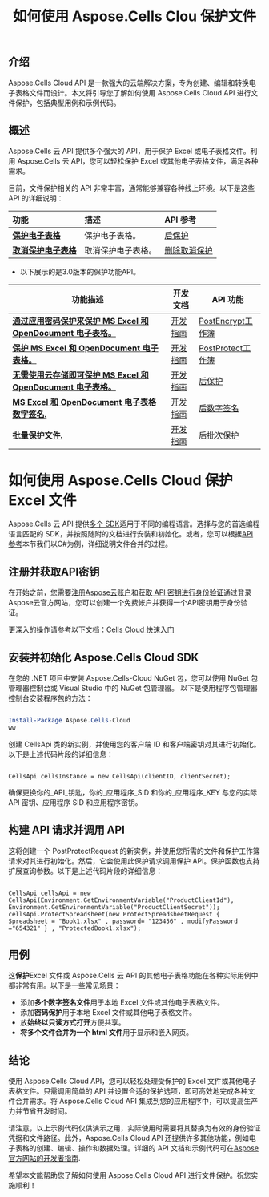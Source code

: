 ﻿---
title: 如何使用 Aspose.Cells Clou 保护文件
linktitle: 如何保护 Excel 文件
type: docs
url: /zh/how-to-protect-file
description: 如何使用 Aspose.Cells Cloud 保护 Excel 文件
weight: 10
kwords: Excel、Office 云、REST API、电子表格、PDF、CSV、Json、Markdown、如何通过 Aspose.Cells 云保护文件
---
## 介绍

Aspose.Cells Cloud API 是一款强大的云端解决方案，专为创建、编辑和转换电子表格文件而设计。本文将引导您了解如何使用 Aspose.Cells Cloud API 进行文件保护，包括典型用例和示例代码。

## 概述

Aspose.Cells 云 API 提供多个强大的 API，用于保护 Excel 或电子表格文件。利用 Aspose.Cells 云 API，您可以轻松保护 Excel 或其他电子表格文件，满足各种需求。

目前，文件保护相关的 API 非常丰富，通常能够兼容各种线上环境。以下是这些 API 的详细说明：

|功能|描述|API 参考|
|:------------------------- |:------------------------- |:------------------------- |
|**[保护电子表格](https://docs.aspose.cloud/cells/protect-spreadsheet/)**  |保护电子表格。|[后保护](https://reference.aspose.cloud/cells/?urls.primaryName=API+v4#/Protection/ProtectSpreadsheet) |
|**[取消保护电子表格](https://docs.aspose.cloud/cells/unprotect-spreadsheet/)**  |取消保护电子表格。|[删除取消保护](https://reference.aspose.cloud/cells/?urls.primaryName=API+v4#/Protection/UnprotectSpreadsheet) |

- 以下展示的是3.0版本的保护功能API。

|功能描述|开发文档|API 功能|
|-----------------|-------------|---------------------------|
|**[通过应用密码保护来保护 MS Excel 和 OpenDocument 电子表格。](https://reference.aspose.cloud/cells/#/Protection/PostEncryptWorkbook)** |[开发指南](https://docs.aspose.cloud/cells/excel-file-encrypt/) |[PostEncrypt工作簿](https://reference.aspose.cloud/cells/#/Protection/PostEncryptWorkbook) |
|**[保护 MS Excel 和 OpenDocument 电子表格。](https://reference.aspose.cloud/cells/#/Workbook/PostProtectWorkbook)** |[开发指南](https://docs.aspose.cloud/cells/protect-excel-file/) |[PostProtect工作簿](https://apireference.aspose.cloud/cells/#/Workbook/PostProtectWorkbook) |
|**[无需使用云存储即可保护 MS Excel 和 OpenDocument 电子表格。](https://reference.aspose.cloud/cells/#/LightCells/PostProtect)** |[开发指南](https://docs.aspose.cloud/cells/protect-excel-files/) |[后保护](https://apireference.aspose.cloud/cells/#/LightCells/PostProtect) |
|**[MS Excel 和 OpenDocument 电子表格数字签名.](https://reference.aspose.cloud/cells/#/Protection/PostDigitalSignature)** |[开发指南](https://docs.aspose.cloud/cells/workbook/digital-signature/) |[后数字签名](https://reference.aspose.cloud/cells/#/Protection/PostDigitalSignature) |
|**[批量保护文件.](https://reference.aspose.cloud/cells/#/Batch/PostBatchProtect)** |[开发指南](https://docs.aspose.cloud/cells/batch/protect/) |[后批次保护](https://reference.aspose.cloud/cells/#/Batch/PostBatchProtect) |

# 如何使用 Aspose.Cells Cloud 保护 Excel 文件

Aspose.Cells 云 API 提供[多个 SDK](https://github.com/aspose-cells-cloud)适用于不同的编程语言。选择与您的首选编程语言匹配的 SDK，并按照随附的文档进行安装和初始化。或者，您可以根据[API 参考](https://reference.aspose.cloud/cells/?urls.primaryName=API+v4#/Protection/ProtectSpreadsheet)本节我们以C#为例，详细说明文件合并的过程。

## 注册并获取API密钥

在开始之前，您需要[注册Aspose云账户](https://id.containerize.com/signup)和[获取 API 密钥进行身份验证](https://dashboard.aspose.cloud/applications)通过登录Aspose云官方网站，您可以创建一个免费帐户并获得一个API密钥用于身份验证。

更深入的操作请参考以下文档：[Cells Cloud 快速入门](https://docs.aspose.cloud/cells/quickstart/)

## 安装并初始化 Aspose.Cells Cloud SDK

在您的 .NET 项目中安装 Aspose.Cells-Cloud NuGet 包，您可以使用 NuGet 包管理器控制台或 Visual Studio 中的 NuGet 包管理器。
以下是使用程序包管理器控制台安装程序包的方法：

```Powershell

Install-Package Aspose.Cells-Cloud
ww
```

创建 CellsApi 类的新实例，并使用您的客户端 ID 和客户端密钥对其进行初始化。以下是上述代码片段的详细信息：

```CSharp

CellsApi cellsInstance = new CellsApi(clientID, clientSecret);

```

确保更换你的_API_钥匙，你的_应用程序_SID 和你的_应用程序_KEY 与您的实际 API 密钥、应用程序 SID 和应用程序密钥。

## 构建 API 请求并调用 API

这将创建一个 PostProtectRequest 的新实例，并使用您所需的文件和保护工作簿请求对其进行初始化。然后，它会使用此保护请求调用保护 API。保护函数也支持扩展查询参数。以下是上述代码片段的详细信息：

```CSharp

CellsApi cellsApi = new CellsApi(Environment.GetEnvironmentVariable("ProductClientId"), Environment.GetEnvironmentVariable("ProductClientSecret"));
cellsApi.ProtectSpreadsheet(new ProtectSpreadsheetRequest { Spreadsheet = "Book1.xlsx" , password= "123456" , modifyPassword ="654321" } , "ProtectedBook1.xlsx");

```

## 用例

这**保护**Excel 文件或 Aspose.Cells 云 API 的其他电子表格功能在各种实际用例中都非常有用。以下是一些常见场景：

- 添加**多个数字签名文件**用于本地 Excel 文件或其他电子表格文件。
- 添加**密码保护**用于本地 Excel 文件或其他电子表格文件。
- 放**始终以只读方式打开**方便共享。
- **将多个文件合并为一个 html 文件**用于显示和嵌入网页。

## 结论

使用 Aspose.Cells Cloud API，您可以轻松处理受保护的 Excel 文件或其他电子表格文件。只需调用简单的 API 并设置合适的保护选项，即可高效地完成各种文件合并需求。将 Aspose.Cells Cloud API 集成到您的应用程序中，可以提高生产力并节省开发时间。

请注意，以上示例代码仅供演示之用，实际使用时需要将其替换为有效的身份验证凭据和文件路径。此外，Aspose.Cells Cloud API 还提供许多其他功能，例如电子表格的创建、编辑、操作和数据处理。详细的 API 文档和示例代码可在[Aspose 官方网站的开发者指南](/developer-guide/).

希望本文能帮助您了解如何使用 Aspose.Cells Cloud API 进行文件保护。祝您实施顺利！
